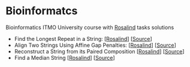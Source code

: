 # Bioinformatcs

Bioinformatics ITMO University course with [Rosalind](https://rosalind.info/) tasks solutions

- Find the Longest Repeat in a String:
  [[Rosalind](https://rosalind.info/problems/ba9d/)]
  [[Source](src/longest_repeat.rs)]
- Align Two Strings Using Affine Gap Penalties:
  [[Rosalind](https://rosalind.info/problems/ba5j/)]
  [[Source](src/affine_gap_align.rs)]
- Reconstruct a String from its Paired Composition
  [[Rosalind](https://rosalind.info/problems/ba3j/)]
  [[Source](src/paired_composition_reconstruction.rs)]
- Find a Median String
  [[Rosalind](https://rosalind.info/problems/ba2b/)]
  [[Source](src/median_string.rs)]
